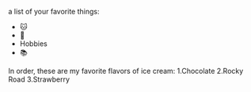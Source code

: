  a list of your favorite things:
* 🐱
 * 🐶
* Hobbies 
 * 📚
 
 In order, these are my favorite flavors of ice cream:
 1.Chocolate
 2.Rocky Road
 3.Strawberry
 
